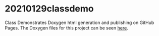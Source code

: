 # 20210129classdemo
Class Demonstrates Doxygen html generation and publishing on GitHub Pages. The Doxygen files for this project can be seen [here](https://semcneil.github.io/20210129classdemo/).
